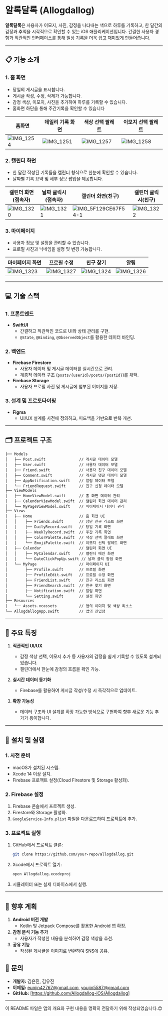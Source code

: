 # 알록달록 (Allogdallog)

**알록달록**은 사용자가 이모지, 사진, 감정을 나타내는 색으로 하루를 기록하고, 한 달간의 감정과 추억을 시각적으로 확인할 수 있는 iOS 애플리케이션입니다. 간결한 사용자 경험과 직관적인 인터페이스를 통해 일상 기록을 더욱 쉽고 재미있게 만들어줍니다.

---

## 📋 **기능 소개**

### 1. **홈 화면**
- 당일의 게시글을 표시합니다.
- 게시글 작성, 수정, 삭제가 가능합니다.
- 감정 색상, 이모지, 사진을 추가하여 하루를 기록할 수 있습니다.
- 홈화면 하단을 통해 주간기록을 확인할 수 있습니다

| 홈화면      | 데일리 기록 화면      | 색상 선택 팔레트    | 이모지 선택 팔레트      |
| ------------- | ------------- | ------------- | ------------- |
| ![IMG_1254](https://github.com/user-attachments/assets/795e6de1-61e7-4f7c-bfdf-e110f1b93306) | ![IMG_1251](https://github.com/user-attachments/assets/07fda0fd-1a3a-4f94-9489-9414011eb376) | ![IMG_1257](https://github.com/user-attachments/assets/00ff683f-8d30-45be-9293-495ca5c82527) | ![IMG_1258](https://github.com/user-attachments/assets/944f4ee4-9c66-4114-90b1-77bf9f58108a) |

### 2. **캘린더 화면**
- 한 달간 작성된 기록들을 캘린더 형식으로 한눈에 확인할 수 있습니다.
- 날짜별 기록 요약 및 세부 정보 팝업을 제공합니다.

| 캘린더 화면(접속자)    | 날짜 클릭시(접속자)      | 캘린더 화면(친구)    | 캘린더 클릭시(친구)      |
| ------------- | ------------- | ------------- | ------------- |
| ![IMG_1320](https://github.com/user-attachments/assets/1afe3390-c549-4369-a31a-0f6ae17ebb31) | ![IMG_1321](https://github.com/user-attachments/assets/eb91a468-6d71-41b6-a2c7-31ac57000afc) | ![IMG_5F129CE67F54-1](https://github.com/user-attachments/assets/770b8a7d-8f0a-48aa-b0ba-e5b94e868fb8) | ![IMG_1322](https://github.com/user-attachments/assets/26486b67-5499-40e3-a7ff-389b80d10769) |


### 3. **마이페이지**
- 사용자 정보 및 설정을 관리할 수 있습니다.
- 프로필 사진과 닉네임을 설정 및 변경 가능합니다.

| 마이페이지 화면    | 프로필 수정      | 친구 찾기    | 알림     |
| ------------- | ------------- | ------------- | ------------- |
| ![IMG_1323](https://github.com/user-attachments/assets/a388f390-b641-4cab-8ee4-56014cc8d9ee) | ![IMG_1327](https://github.com/user-attachments/assets/7ad9ddd6-e84f-4c83-9a2f-cc26a6473102) | ![IMG_1324](https://github.com/user-attachments/assets/f922e481-d9fa-42a9-b7a4-ee5cc06fa392) | ![IMG_1326](https://github.com/user-attachments/assets/22310516-33fe-47eb-8e15-f72a967485b7) |

---

## 💻 **기술 스택**

### **1. 프론트엔드**
- **SwiftUI**
  - 간결하고 직관적인 코드로 UI와 상태 관리를 구현.
  - `@State`, `@Binding`, `@ObservedObject`를 활용한 데이터 바인딩.

### **2. 백엔드**
- **Firebase Firestore**
  - 사용자 데이터 및 게시글 데이터를 실시간으로 관리.
  - 계층적 데이터 구조 (`posts/{userId}/posts/{postId}`)를 채택.
- **Firebase Storage**
  - 사용자 프로필 사진 및 게시글에 첨부된 이미지를 저장.

### **3. 설계 및 프로토타이핑**
- **Figma**
  - UI/UX 설계를 사전에 정의하고, 피드백을 기반으로 반복 개선.

---

## 🗂️ **프로젝트 구조**

```plaintext
├── Models
│   ├── Post.swift               // 게시글 데이터 모델
│   ├── User.swift               // 사용자 데이터 모델
│   ├── Friend.swift             // 사용자 친구 데이터 모델
│   ├── Comment.swift            // 게시글 댓글 데이터 모델
│   ├── AppNotification.swift    // 알림 데이터 모델
│   └── FriendRequest.swift      // 친구 신청 데이터 모델
├── ViewModels
│   ├── HomeViewModel.swift      // 홈 화면 데이터 관리
│   ├── CalendarViewModel.swift  // 캘린더 화면 데이터 관리
│   └── MyPageViewModel.swift    // 마이페이지 데이터 관리
├── Views
│   ├── Home                     // 홈 화면 UI
│   │    ├── Friends.swift       // 상단 친구 리스트 화면
│   │    ├── DailyRecord.swift   // 당일 기록 화면
│   │    ├── WeeklyRecord.swift  // 주간 기록 화면
│   │    ├── ColorPalette.swift  // 색상 선택 팔레트 화면
│   │    └── EmojiPalette.swift  // 이모지 선택 팔레트 화면
│   ├── Calendar                 // 캘린더 화면 UI
│   │    ├── MyCalendar.swift    // 캘린더 메인 화면
│   │    └── DateClickPopUp.swift // 날짜 클릭 팝업 화면
│   └── MyPage                   // 마이페이지 UI
│        ├── Profile.swift       // 프로필 화면
│        ├── ProfileEdit.swift   // 프로필 수정 화면
│        ├── FriendList.swift    // 친구 리스트 화면
│        ├── FriendSearch.swift  // 친구 찾기 화면
│        ├── Notification.swift  // 알림 화면
│        └── Setting.swift       // 설정 화면
├── Resources
│   └── Assets.xcassets          // 앱의 이미지 및 색상 리소스
└── AllogdallogApp.swift         // 앱의 진입점
```

---

## 🌟 **주요 특징**

1. **직관적인 UI/UX**
   - 감정 색상 선택, 이모지 추가 등 사용자의 감정을 쉽게 기록할 수 있도록 설계되었습니다.
   - 캘린더에서 한눈에 감정의 흐름을 확인 가능.

2. **실시간 데이터 동기화**
   - Firebase를 활용하여 게시글 작성/수정 시 즉각적으로 업데이트.

3. **확장 가능성**
   - 데이터 구조와 UI 설계를 확장 가능한 방식으로 구현하여 향후 새로운 기능 추가가 용이합니다.

---

## 🚀 **설치 및 실행**

### **1. 사전 준비**
- macOS가 설치된 시스템.
- Xcode 14 이상 설치.
- Firebase 프로젝트 설정(Cloud Firestore 및 Storage 활성화).

### **2. Firebase 설정**
1. Firebase 콘솔에서 프로젝트 생성.
2. Firestore와 Storage 활성화.
3. `GoogleService-Info.plist` 파일을 다운로드하여 프로젝트에 추가.

### **3. 프로젝트 실행**
1. GitHub에서 프로젝트 클론:
   ```bash
   git clone https://github.com/your-repo/allogdallog.git
   ```
2. Xcode에서 프로젝트 열기:
   ```bash
   open Allogdallog.xcodeproj
   ```
3. 시뮬레이터 또는 실제 디바이스에서 실행.

---

## 📖 **향후 계획**

1. **Android 버전 개발**
   - Kotlin 및 Jetpack Compose를 활용한 Android 앱 확장.
2. **감정 분석 기능 추가**
   - 사용자가 작성한 내용을 분석하여 감정 색상을 추천.
3. **공유 기능**
   - 작성된 게시글을 이미지로 변환하여 SNS에 공유.
     

## 📧 **문의**

- **개발자:** 김은진, 김유진
- **이메일:** eunjin42767@gmail.com, youjin5587@gmail.com  
- **GitHub:** [https://github.com/Allogdallog-iOS/Allogdallog]

---

이 README 파일은 앱의 개요와 구현 내용을 명확히 전달하기 위해 작성되었습니다.😊
